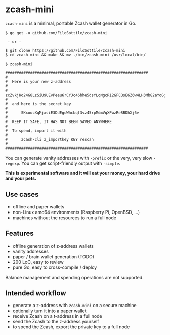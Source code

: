 # zcash-mini

`zcash-mini` is a minimal, portable Zcash wallet generator in Go.

```
$ go get -u github.com/FiloSottile/zcash-mini

 - or -

$ git clone https://github.com/FiloSottile/zcash-mini
$ cd zcash-mini && make && mv ./bin/zcash-mini /usr/local/bin/
```

```
$ zcash-mini

###############################################################
#
#  Here is your new z-address
#
#      zcZvkjKo24G8LzSiU9UEvPeeu6rCYJc46bhe5dsYLqNgcR12GFCQsE6Z6w4LH3Mb82aYoGgpjRpK8VcwTesaFbpPZhmkCJe
#
#  and here is the secret key
#
#      SKxoocXqMjxsiE3DdEguWhcbqf3vz45rpMdmVqXPwzReBBDhXj6v
#
#  KEEP IT SAFE, IT HAS NOT BEEN SAVED ANYWHERE
#
#  To spend, import it with
#
#      zcash-cli z_importkey KEY rescan
#
###############################################################
```

You can generate vanity addresses with `-prefix` or the very, very slow `-regexp`. You can get script-friendly output with `-simple`.

**This is experimental software and it will eat your money, your hard drive and your pets.**

## Use cases

* offline and paper wallets
* non-Linux amd64 environments (Raspberry Pi, OpenBSD, ...)
* machines without the resources to run a full node

## Features

* offline generation of z-address wallets
* vanity addresses
* paper / brain wallet generation (TODO)
* 200 LoC, easy to review
* pure Go, easy to cross-compile / deploy

Balance management and spending operations are not supported.

## Intended workflow

* generate a z-address with `zcash-mini` on a secure machine
* optionally turn it into a paper wallet
* receive Zcash on a t-address in a full node
* send the Zcash to the z-address yourself
* to spend the Zcash, export the private key to a full node
